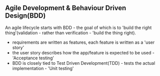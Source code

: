 ## Agile Development & Behaviour Driven Design(BDD)

An agile lifecycle starts with BDD - the goal of which is to 'build the right thing'(validation - rather than verification - 'build the thing right).
 - requirements are written as features, each feature is written as a 'user story'
 - the user story describes how the app/feature is expected to be used - 'Acceptance testing'
 - BDD is closely tied to Test Driven Development(TDD) - tests the actual implementation - 'Unit testing' 